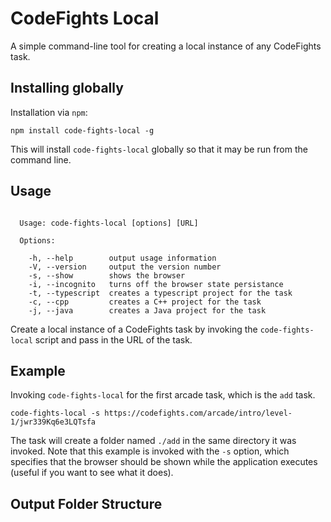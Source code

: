 # CodeFights Local

A simple command-line tool for creating a local instance of any CodeFights task.

## Installing globally

Installation via ```npm```:

```npm install code-fights-local -g```

This will install ```code-fights-local``` globally so that it may be run from the command line.

## Usage

```none

  Usage: code-fights-local [options] [URL]

  Options:

    -h, --help        output usage information
    -V, --version     output the version number
    -s, --show        shows the browser
    -i, --incognito   turns off the browser state persistance
    -t, --typescript  creates a typescript project for the task
    -c, --cpp         creates a C++ project for the task
    -j, --java        creates a Java project for the task

```

Create a local instance of a CodeFights task by invoking the ```code-fights-local``` script and pass in the URL of the task.

## Example

Invoking ```code-fights-local``` for the first arcade task, which is the ```add``` task.

```code-fights-local -s https://codefights.com/arcade/intro/level-1/jwr339Kq6e3LQTsfa```

The task will create a folder named ```./add``` in the same directory it was invoked. Note that this example is invoked with the `-s` option, which specifies that the browser should be shown while the application executes (useful if you want to see what it does).

## Output Folder Structure
